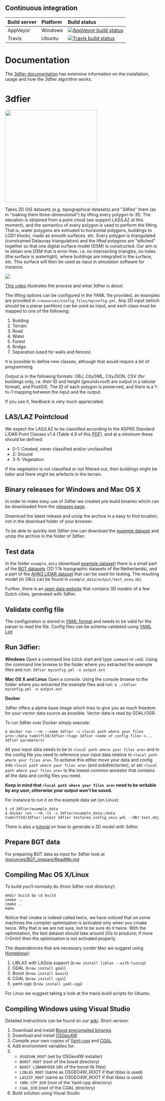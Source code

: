 ## Continuous integration
| Build server | Platform | Build status |
| :---- | :------ | :---- |
| AppVeyor | Windows | [![AppVeyor build status][1]][2]
| Travis | Ubuntu | [![Travis build status][3]][4]

[1]: https://ci.appveyor.com/api/projects/status/github/tudelft3d/3dfier?branch=master&svg=true
[2]: https://ci.appveyor.com/project/tudelft3d/3dfier/branch/master
[3]: https://api.travis-ci.org/tudelft3d/3dfier.svg?branch=master
[4]: https://travis-ci.org/tudelft3d/3dfier

# Documentation
The [3dfier documentation](http://tudelft3d.github.io/3dfier) has extensive information on the installation, usage and how the 3dfier algorithm works.

# 3dfier
<img src="https://dl.dropboxusercontent.com/s/05eo2r5yc2kke5g/3dfierNoBridge.png" width="300">

Takes 2D GIS datasets (e.g. topographical datasets) and "3dfies" them (as in "making them three-dimensional") by lifting every polygon to 3D.
The elevation is obtained from a point cloud (we support LAS/LAZ at this moment), and the semantics of every polygon is used to perform the lifting.
That is, water polygons are extruded to horizontal polygons, buildings to LOD1 blocks, roads as smooth surfaces, etc.
Every polygon is triangulated (constrained Delaunay triangulation) and the lifted polygons are "stitched" together so that one digital surface model (DSM) is constructed.
Our aim is to obtain one DSM that is error-free, i.e. no intersecting triangles, no holes (the surface is watertight), where buildings are integrated in the surface, etc.
This surface will then be used as input in simulation software for instance.

![](https://dl.dropboxusercontent.com/s/tojiay8cmomu2v5/Delft_3dfier-3.png)

<a href="https://vimeo.com/181421237">This video</a> illustrates the process and what 3dfier is about.

The lifting options can be configured in the YAML file provided, an examples are provided in `/resources/config_files/myconfig.yml`.
Any 2D input (which should be a planar partition) can be used as input, and each class must be mapped to one of the following:

  1. Building
  1. Terrain
  1. Road
  1. Water
  1. Forest
  1. Bridge
  1. Separation (used for walls and fences)

It is possible to define new classes, although that would require a bit of programming.

Output is in the following formats: OBJ, CityGML, CityJSON, CSV (for buildings only, i.e. their ID and height (ground+roof) are output in a tabular format), and PostGIS.
The ID of each polygon is preserved, and there is a 1-to-1 mapping between the input and the output. 

If you use it, feedback is very much appreciated.

## LAS/LAZ Pointcloud

We expect the LAS/LAZ to be classified according to the ASPRS Standard LIDAR Point Classes v1.4 (Table 4.9 of this [PDF](http://www.asprs.org/wp-content/uploads/2010/12/LAS_1-4_R6.pdf)), and at a minimum these should be defined:

  - 0-1: Created, never classified and/or unclassified
  - 2: Ground
  - 3-5: Vegetation

If the vegetation is not classified or not filtered out, then buildings might be taller and there might be artefacts in the terrain.

## Binary releases for Windows and Mac OS X

In order to make easy use of 3dfier we created pre-build binaries which can be downloaded from the [releases page](https://github.com/tudelft3d/3dfier/releases). 

Download the latest release and unzip the archive in a easy to find location, not in the download folder of your browser. 

To be able to quickly test 3dfier one can download the [example dataset](https://github.com/tudelft3d/3dfier/releases/tag/example_data) and unzip the archive in the folder of 3dfier. 

## Test data

In the folder `example_data` (download [example dataset](https://github.com/tudelft3d/3dfier/releases/tag/example_data)) there is a small part of the [BGT datasets](http://www.kadaster.nl/web/Themas/Registraties/BGT.htm) (2D 1:1k topographic datasets of the Netherlands), and a part of the [AHN3 LIDAR dataset](https://www.pdok.nl/nl/ahn3-downloads) that can be used for testing. 
The resulting model (in OBJ) can be found in `example_data/output/test_area.obj`

Further, there is an [open data website](https://3d.bk.tudelft.nl/opendata/3dfier/) that contains 3D models of a few Dutch cities, generated with 3dfier.

## Validate config file
The configuration is stored in [YAML format](http://docs.ansible.com/ansible/latest/YAMLSyntax.html) and needs to be valid for the parser to read the file. 
Config files can be schema validated using [YAML Lint](http://www.yamllint.com)

## Run 3dfier:
**Windows** 
Open a command line (click start and type `command` or `cmd`). Using the command line browse to the folder where you extracted the example files and run:
`3dfier myconfig.yml -o output.ext`

**Mac OS X and Linux**
Open a console. Using the console browse to the folder where you extracted the example files and run:
`$ ./3dfier myconfig.yml -o output.ext`

**Docker**

3dfier offers a alpine base image which tries to give you as much freedom for your vector data source as possible. Vector data is read by GDAL/OGR.

To run 3dfier over Docker simply execute:

    $ docker run --rm --name 3dfier -v <local path where your files are>:/data tudelft3d/3dfier:<tag> 3dfier <name of config file> <... 3dfier parameters>

All your input data needs to be in `<local path where your files are>` and in the config file you need to reference your input data relative to `<local path where your files are>`. To achieve this either move your data and config into `<local path where your files are>` (and subdirectories), or set `<local path where your files are>` to the lowest common ancestor that contains all the data and config files you need.

**Keep in mind that `<local path where your files are>` need to be writable by any user, otherwise your output won't be saved.**

For instance to run it on the example data set (on Linux):

    $ cd 3dfier/example_data
    $ docker run --rm -it -v 3dfier/example_data:/data tudelft3d/3dfier:latest 3dfier testarea_config_unix.yml --OBJ test.obj

There is also a [tutorial](https://github.com/tudelft3d/3dfier/wiki/General-3dfier-tutorial-to-generate-LOD1-models) on how to generate a 3D model with 3dfier.

## Prepare BGT data
For preparing BGT data as input for 3dfier look at [resources/BGT_prepare/ReadMe.md](https://github.com/tudelft3d/3dfier/blob/master/resources/BGT_prepare/ReadMe.md)

## Compiling Mac OS X/Linux

To build you'll normally do (from 3dfier root directory):

```
mkdir build && cd build
cmake .. 
cmake ..
make
```

Notice that cmake is indeed called *twice*, we have noticed that on some machines the compiler optimisation is activated only when you cmake twice.
Why that is we are not sure, but to be sure do it twice.
With the optimisation, the test dataset should take around 20s to produce; if more (>5min) then the optimisation is not activated properly.

The dependencies that are necessary (under Mac we suggest using [Homebrew](http://brew.sh)):

  1. LIBLAS *with* LASzip support (`brew install liblas --with-laszip`)
  1. GDAL (`brew install gdal`)
  1. Boost (`brew install boost`)
  1. CGAL (`brew install cgal`)
  1. yaml-cpp (`brew install yaml-cpp`)

For Linux we suggest taking a look at the travis build scripts for Ubuntu.

## Compiling Windows using Visual Studio
Detailed instructions can be found on our [wiki](https://github.com/tudelft3d/3dfier/wiki/Building-on-Windows-10). Short version:

1. Download and install [Boost precompiled binaries](https://sourceforge.net/projects/boost/files/boost-binaries)
1. Download and install [OSGeo4W](https://trac.osgeo.org/osgeo4w)
1. Compile your own copies of [Yaml-cpp](https://github.com/jbeder/yaml-cpp) and [CGAL](https://www.cgal.org)
1. Add environment variables for:
1. - `OSGEO4W_ROOT` (set by OSGeo4W installer)
    - `BOOST_ROOT` (root of the boost directory)
    - `BOOST_LIBRARYDIR` (dir of the boost lib files)
    - `LIBLAS_ROOT` (same as OSGEO4W_ROOT if that liblas is used)
    - `LASZIP_ROOT` (same as OSGEO4W_ROOT if that liblas is used)
    - `YAML-CPP_DIR` (root of the Yaml-cpp directory)
    - `CGAL_DIR` (root of the CGAL directory)
1. Build solution using Visual Studio
